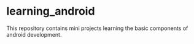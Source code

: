 # learning_android

This repository contains mini projects learning the basic components of android development.
